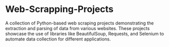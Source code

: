 # Web-Scrapping-Projects
A collection of Python-based web scraping projects demonstrating the extraction and parsing of data from various websites. These projects showcase the use of libraries like BeautifulSoup, Requests, and Selenium to automate data collection for different applications.
